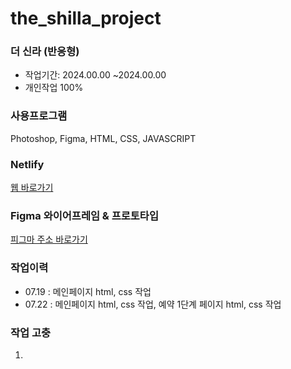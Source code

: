 # the_shilla_project
### 더 신라 (반응형)
* 작업기간: 2024.00.00 ~2024.00.00
* 개인작업 100%
### 사용프로그램
Photoshop, Figma, HTML, CSS, JAVASCRIPT
### Netlify
<a target="_blank" href="#">웹 바로가기</a>
### Figma 와이어프레임 & 프로토타입
<a target="_blank" href="https://www.figma.com/design/AyHhO7g1V0hktpF3Dg2rwu/%EC%8B%A0%EB%9D%BC%ED%98%B8%ED%85%94?node-id=11-257&t=4cli8GUYiDThDEbU-1">피그마 주소 바로가기</a>
### 작업이력
* 07.19 : 메인페이지 html, css 작업
* 07.22 : 메인페이지 html, css 작업, 예약 1단계 페이지 html, css 작업
### 작업 고충
1. 
